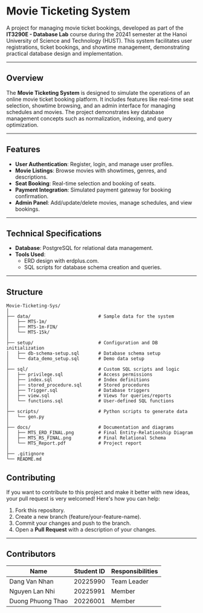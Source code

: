 # Movie Ticketing System

A project for managing movie ticket bookings, developed as part of the **IT3290E - Database Lab** course during the 20241 semester at the Hanoi University of Science and Technology (HUST). This system facilitates user registrations, ticket bookings, and showtime management, demonstrating practical database design and implementation.

---

## Overview

The **Movie Ticketing System** is designed to simulate the operations of an online movie ticket booking platform. It includes features like real-time seat selection, showtime browsing, and an admin interface for managing schedules and movies. The project demonstrates key database management concepts such as normalization, indexing, and query optimization.

---

## Features

- **User Authentication**: Register, login, and manage user profiles.
- **Movie Listings**: Browse movies with showtimes, genres, and descriptions.
- **Seat Booking**: Real-time selection and booking of seats.
- **Payment Integration**: Simulated payment gateway for booking confirmation.
- **Admin Panel**: Add/update/delete movies, manage schedules, and view bookings.

---

## Technical Specifications

- **Database**: PostgreSQL for relational data management.
- **Tools Used**: 
  - ERD design with erdplus.com.
  - SQL scripts for database schema creation and queries.

---

## Structure

```plaintext
Movie-Ticketing-Sys/
│
├── data/                         # Sample data for the system
│   ├── MTS-1m/
│   ├── MTS-1m-FIN/
│   └── MTS-15k/
│
├── setup/                        # Configuration and DB initialization
│   ├── db-schema-setup.sql       # Database schema setup
│   └── data_demo_setup.sql       # Demo data setup
│
├── sql/                          # Custom SQL scripts and logic
│   ├── privilege.sql             # Access permissions
│   ├── index.sql                 # Index definitions
│   ├── stored_procedure.sql      # Stored procedures
│   ├── Trigger.sql               # Database triggers
│   ├── view.sql                  # Views for queries/reports
│   └── functions.sql             # User-defined SQL functions
│
├── scripts/                      # Python scripts to generate data
│   └── gen.py
│
├── docs/                         # Documentation and diagrams
│   ├── MTS_ERD_FINAL.png         # Final Entity-Relationship Diagram
│   ├── MTS_RS_FINAL.png          # Final Relational Schema
│   └── MTS_Report.pdf            # Project report
│
├── .gitignore
└── README.md
```

## Contributing
If you want to contribute to this project and make it better with new ideas, your pull request is very welcomed! 
Here's how you can help:
1. Fork this repository.
2. Create a new branch (feature/your-feature-name).
3. Commit your changes and push to the branch.
4. Open a **Pull Request** with a description of your changes.

--- 
## Contributors

| **Name**           | **Student ID**               | **Responsibilities** |
|---------------------|------------------------|----------------------|
| Dang Van Nhan       | 20225990      | Team Leader          |
| Nguyen Lan Nhi           | 20225991      | Member               |
| Duong Phuong Thao         | 20226001     | Member   |
